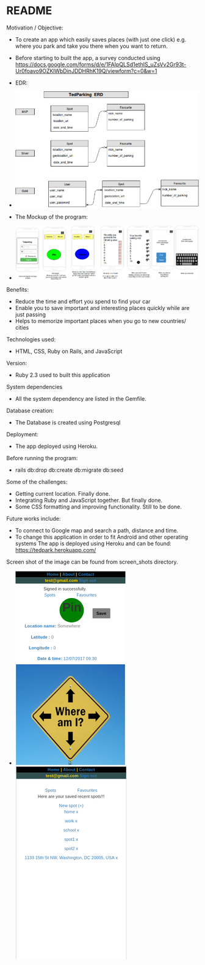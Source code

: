 # README
Motivation / Objective:

* To create an app which easily saves places (with just one click) e.g. where you park and take you there when you want to return.
* Before starting to built the app, a survey conducted using https://docs.google.com/forms/d/e/1FAIpQLSd1ethIS_uZsVv2Gr93t-Ur0foavo9OZKlWbDinJDDHRhK19Q/viewform?c=0&w=1   

* EDR:
* ![alt text](screen_shots/ERD.jpg)

* The Mockup of the program:
* ![alt text](screen_shots/mockup.jpg)

Benefits:
  * Reduce the time and effort you spend to find your car
  * Enable you to save important and interesting places quickly while are just passing
  * Helps to memorize important places when you go to new countries/ cities

Technologies used:
  * HTML, CSS, Ruby on Rails, and JavaScript

Version:
  * Ruby 2.3 used to built this application

System dependencies
  * All the system dependency are listed in the Gemfile.

Database creation:
 * The Database is created using Postgresql

Deployment:
 * The app deployed using Heroku.  

Before running the program:
 * rails db:drop db:create db:migrate db:seed

Some of the challenges:
  * Getting current location. Finally done.
  * Integrating Ruby and JavaScript together. But finally done.
  * Some CSS formatting and improving functionality. Still to be done.

Future works include:
  * To connect to Google map and search a path, distance and time.
  * To change this application in order to fit Android and other operating systems
The app is deployed using Heroku and can be found: https://tedpark.herokuapp.com/ 

Screen shot of the image can be found from screen_shots directory.
  * ![alt text](screen_shots/tedpark3.png)  ![alt text](screen_shots/tedpark6.png)
